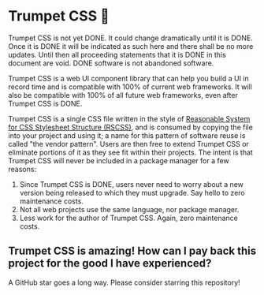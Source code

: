 # Trumpet CSS 🎺

Trumpet CSS is not yet DONE. It could change dramatically until it is DONE. Once it is DONE it will be indicated as such here and there shall be no more updates. Until then all proceeding statements that it is DONE in this document are void. DONE software is not abandoned software.

Trumpet CSS is a web UI component library that can help you build a UI in record time and is compatible with 100% of current web frameworks. It will also be compatible with 100% of all future web frameworks, even after Trumpet CSS is DONE.

Trumpet CSS is a single CSS file written in the style of [Reasonable System for CSS Stylesheet Structure (RSCSS)](https://rstacruz.github.io/rscss/), and is consumed by copying the file into your project and using it; a name for this pattern of software reuse is called "the vendor pattern". Users are then free to extend Trumpet CSS or eliminate portions of it as they see fit within their projects. The intent is that Trumpet CSS will never be included in a package manager for a few reasons:

1. Since Trumpet CSS is DONE, users never need to worry about a new version being released to which they must upgrade. Say hello to zero maintenance costs.
2. Not all web projects use the same language, nor package manager.
3. Less work for the author of Trumpet CSS. Again, zero maintenance costs.

## Trumpet CSS is amazing! How can I pay back this project for the good I have experienced?

A GitHub star goes a long way. Please consider starring this repository!
